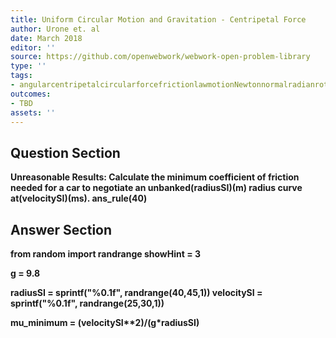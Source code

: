 ```yaml
---
title: Uniform Circular Motion and Gravitation - Centripetal Force
author: Urone et. al
date: March 2018
editor: ''
source: https://github.com/openwebwork/webwork-open-problem-library
type: ''
tags:
- angularcentripetalcircularforcefrictionlawmotionNewtonnormalradianrotationalseconduniformvelocityweight
outcomes:
- TBD
assets: ''
---
```


## Question Section 

<b>
<b>Unreasonable Results:<b> Calculate the minimum coefficient of friction needed for a car to negotiate an unbanked(radiusSI)(m) radius curve at(velocitySI)(ms).
ans_rule(40)



## Answer Section

from random import randrange
showHint = 3

g = 9.8

radiusSI = sprintf("%0.1f", randrange(40,45,1))
velocitySI = sprintf("%0.1f", randrange(25,30,1))

mu_minimum = (velocitySI**2)/(g*radiusSI)